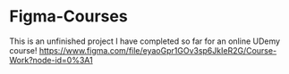 # Figma-Courses
This is an unfinished project I have completed so far for an online UDemy course!
https://www.figma.com/file/eyaoGpr1GOv3sp6JkIeR2G/Course-Work?node-id=0%3A1
